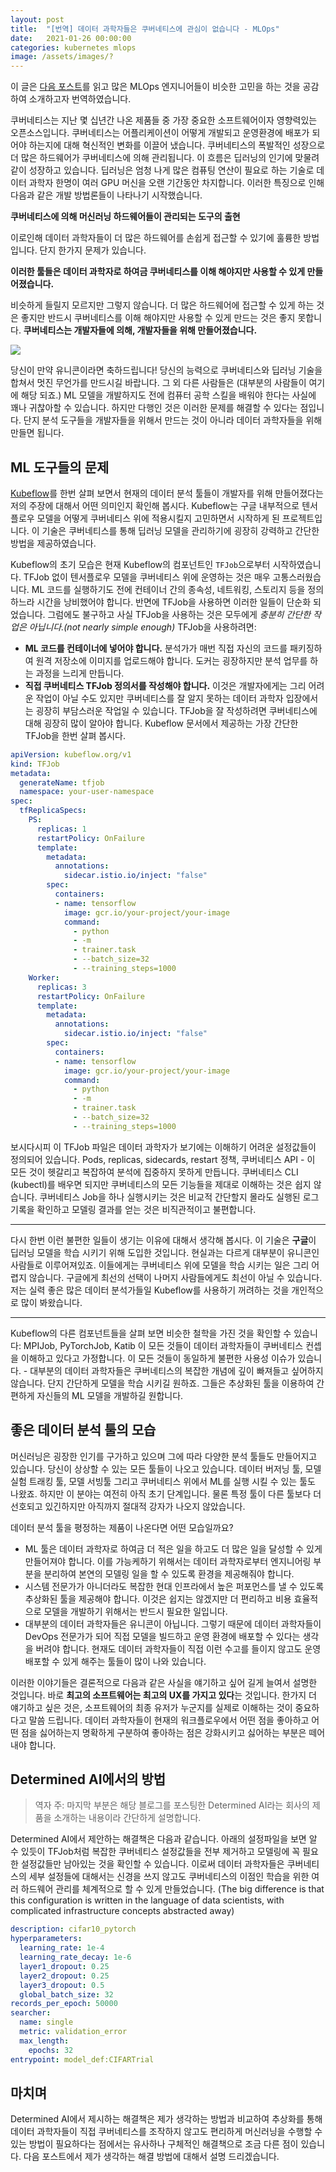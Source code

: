 ```yaml
---
layout: post
title:  "[번역] 데이터 과학자들은 쿠버네티스에 관심이 없습니다 - MLOps"
date:   2021-01-26 00:00:00
categories: kubernetes mlops
image: /assets/images/?
---
```

이 글은 [다음 포스트](https://determined.ai/blog/data-scientists-dont-care-about-kubernetes)를 읽고 많은 MLOps 엔지니어들이 비슷한 고민을 하는 것을 공감하여 소개하고자 번역하였습니다.

쿠버네티스는 지난 몇 십년간 나온 제품들 중 가장 중요한 소프트웨어이자 영향력있는 오픈소스입니다. 쿠버네티스는 어플리케이션이 어떻게 개발되고 운영환경에 배포가 되어야 하는지에 대해 혁신적인 변화를 이끌어 냈습니다.
쿠버네티스의 폭발적인 성장으로 더 많은 하드웨어가 쿠버네티스에 의해 관리됩니다. 이 흐름은 딥러닝의 인기에 맞물려 같이 성장하고 있습니다. 딥러닝은 엄청 나게 많은 컴퓨팅 연산이 필요로 하는 기술로 데이터 과학자 한명이 여러 GPU 머신을 오랜 기간동안 차지합니다. 이러한 특징으로 인해 다음과 같은 개발 방법론들이 나타나기 시작했습니다.

**쿠버네티스에 의해 머신러닝 하드웨어들이 관리되는 도구의 출현**

이로인해 데이터 과학자들이 더 많은 하드웨어를 손쉽게 접근할 수 있기에 훌륭한 방법입니다. 단지 한가지 문제가 있습니다.

**이러한 툴들은 데이터 과학자로 하여금 쿠버네티스를 이해 해야지만 사용할 수 있게 만들어졌습니다.**

비슷하게 들릴지 모르지만 그렇지 않습니다. 더 많은 하드웨어에 접근할 수 있게 하는 것은 좋지만 반드시 쿠버네티스를 이해 해야지만 사용할 수 있게 만드는 것은 좋지 못합니다. **쿠버네티스는 개발자들에 의해, 개발자들을 위해 만들어졌습니다.**

![](https://determined.ai/assets/images/blogs/kubernetes-bad/kubeflow-unicorns.png)

당신이 만약 유니콘이라면 축하드립니다! 당신의 능력으로 쿠버네티스와 딥러닝 기술을 합쳐서 멋진 무언가를 만드시길 바랍니다. 그 외 다른 사람들은 (대부분의 사람들이 여기에 해당 되죠.) ML 모델을 개발하지도 전에 컴퓨터 공학 스킬을 배워야 한다는 사실에 꽤나 귀찮아할 수 있습니다. 하지만 다행인 것은 이러한 문제를 해결할 수 있다는 점입니다. 단지 분석 도구들을 개발자들을 위해서 만드는 것이 아니라 데이터 과학자들을 위해 만들면 됩니다.


## ML 도구들의 문제

[Kubeflow](https://www.kubeflow.org)를 한번 살펴 보면서 현재의 데이터 분석 툴들이 개발자를 위해 만들어졌다는 저의 주장에 대해서 어떤 의미인지 확인해 봅시다. Kubeflow는 구글 내부적으로 텐서플로우 모델을 어떻게 쿠버네티스 위에 적용시킬지 고민하면서 시작하게 된 프로젝트입니다. 이 기술은 쿠버네티스를 통해 딥러닝 모델을 관리하기에 굉장히 강력하고 간단한 방법을 제공하였습니다.

Kubeflow의 초기 모습은 현재 Kubeflow의 컴포넌트인 `TFJob`으로부터 시작하였습니다. TFJob 없이 텐서플로우 모델을 쿠버네티스 위에 운영하는 것은 매우 고통스러웠습니다. ML 코드를 실행하기도 전에 컨테이너 간의 종속성, 네트워킹, 스토리지 등을 정의하느라 시간을 낭비했어야 합니다. 반면에 TFJob을 사용하면 이러한 일들이 단순화 되었습니다. 그럼에도 불구하고 사실 TFJob을 사용하는 것은 모두에게 *충분히 간단한 작업은 아닙니다.(not nearly simple enough)* TFJob을 사용하려면:

- **ML 코드를 컨테이너에 넣어야 합니다.** 분석가가 매번 직접 자신의 코드를 패키징하여 원격 저장소에 이미지를 업로드해야 합니다. 도커는 굉장하지만 분석 업무를 하는 과정을 느리게 만듭니다.
- **직접 쿠버네티스 TFJob 정의서를 작성해야 합니다.** 이것은 개발자에게는 그리 어려운 작업이 아닐 수도 있지만 쿠버네티스를 잘 알지 못하는 데이터 과학자 입장에서는 굉장히 부담스러운 작업일 수 있습니다. TFJob을 잘 작성하려면 쿠버네티스에 대해 굉장히 많이 알아야 합니다. Kubeflow 문서에서 제공하는 가장 간단한 TFJob을 한번 살펴 봅시다.

```yaml
apiVersion: kubeflow.org/v1
kind: TFJob
metadata:
  generateName: tfjob
  namespace: your-user-namespace
spec:
  tfReplicaSpecs:
    PS:
      replicas: 1
      restartPolicy: OnFailure
      template:
        metadata:
          annotations:
            sidecar.istio.io/inject: "false"
        spec:
          containers:
          - name: tensorflow
            image: gcr.io/your-project/your-image
            command:
              - python
              - -m
              - trainer.task
              - --batch_size=32
              - --training_steps=1000
    Worker:
      replicas: 3
      restartPolicy: OnFailure
      template:
        metadata:
          annotations:
            sidecar.istio.io/inject: "false"
        spec:
          containers:
          - name: tensorflow
            image: gcr.io/your-project/your-image
            command:
              - python
              - -m
              - trainer.task
              - --batch_size=32
              - --training_steps=1000
```

보시다시피 이 TFJob 파일은 데이터 과학자가 보기에는 이해하기 어려운 설정값들이 정의되어 있습니다. Pods, replicas, sidecards, restart 정책, 쿠버네티스 API - 이 모든 것이 헷갈리고 복잡하여 분석에 집중하지 못하게 만듭니다. 쿠버네티스 CLI (kubectl)를 배우면 되지만 쿠버네티스의 모든 기능들을 제대로 이해하는 것은 쉽지 않습니다. 쿠버네티스 Job을 하나 실행시키는 것은 비교적 간단할지 몰라도 실행된 로그 기록을 확인하고 모델링 결과를 얻는 것은 비직관적이고 불편합니다.

---

다시 한번 이런 불편한 일들이 생기는 이유에 대해서 생각해 봅시다. 이 기술은 **구글**이 딥러닝 모델을 학습 시키기 위해 도입한 것입니다. 현실과는 다르게 대부분이 유니콘인 사람들로 이루어져있죠. 이들에게는 쿠버네티스 위에 모델을 학습 시키는 일은 그리 어렵지 않습니다. 구글에게 최선의 선택이 나머지 사람들에게도 최선이 아닐 수 있습니다. 저는 실력 좋은 많은 데이터 분석가들일 Kubeflow를 사용하기 꺼려하는 것을 개인적으로 많이 봐왔습니다.

---

Kubeflow의 다른 컴포넌트들을 살펴 보면 비슷한 철학을 가진 것을 확인할 수 있습니다: MPIJob, PyTorchJob, Katib 이 모든 것들이 데이터 과학자들이 쿠버네티스 컨셉을 이해하고 있다고 가정합니다. 이 모든 것들이 동일하게 불편한 사용성 이슈가 있습니다. - 대부분의 데이터 과학자들은 쿠버네티스의 복잡한 개념에 깊이 빠져들고 싶어하지 않습니다. 단지 간단하게 모델을 학습 시키길 원하죠. 그들은 추상화된 툴을 이용하여 간편하게 자신들의 ML 모델을 개발하길 원합니다.


## 좋은 데이터 분석 툴의 모습

머신러닝은 굉장한 인기를 구가하고 있으며 그에 따라 다양한 분석 툴들도 만들어지고 있습니다. 당신이 상상할 수 있는 모든 툴들이 나오고 있습니다. 데이터 버저닝 툴, 모델 실험 트래킹 툴, 모델 서빙툴 그리고 쿠버네티스 위에서 ML를 실행 시킬 수 있는 툴도 나왔죠. 하지만 이 분야는 여전히 아직 초기 단계입니다. 물론 특정 툴이 다른 툴보다 더 선호되고 있긴하지만 아직까지 절대적 강자가 나오지 않았습니다. 

데이터 분석 툴을 평정하는 제품이 나온다면 어떤 모습일까요?

- ML 툴은 데이터 과학자로 하여금 더 적은 일을 하고도 더 많은 일을 달성할 수 있게 만들어져야 합니다. 이를 가능케하기 위해서는 데이터 과학자로부터 엔지니어링 부분을 분리하여 본연의 모델링 일을 할 수 있도록 환경을 제공해줘야 합니다.
- 시스템 전문가가 아니더라도 복잡한 현대 인프라에서 높은 퍼포먼스를 낼 수 있도록 추상화된 툴을 제공해야 합니다. 이것은 쉽지는 않겠지만 더 편리하고 비용 효율적으로 모델을 개발하기 위해서는 반드시 필요한 일입니다.
- 대부분의 데이터 과학자들은 유니콘이 아닙니다. 그렇기 때문에 데이터 과학자들이 DevOps 전문가가 되어 직접 모델을 빌드하고 운영 환경에 배포할 수 있다는 생각을 버려야 합니다. 현재도 데이터 과학자들이 직접 이런 수고를 들이지 않고도 운영 배포할 수 있게 해주는 툴들이 많이 나와 있습니다.

이러한 이야기들은 결론적으로 다음과 같은 사실을 얘기하고 싶어 길게 늘여서 설명한 것입니다. 바로 **최고의 소프트웨어는 최고의 UX를 가지고 있다**는 것입니다. 한가지 더 얘기하고 싶은 것은, 소프트웨어의 최종 유저가 누군지를 실제로 이해하는 것이 중요하다고 말씀 드립니다. 데이터 과학자들이 현재의 워크플로우에서 어떤 점을 좋아하고 어떤 점을 싫어하는지 명확하게 구분하여 좋아하는 점은 강화시키고 싫어하는 부분은 떼어내야 합니다.

## Determined AI에서의 방법

> 역자 주: 마지막 부분은 해당 블로그를 포스팅한 Determined AI라는 회사의 제품을 소개하는 내용이라 간단하게 설명합니다.

Determined AI에서 제안하는 해결책은 다음과 같습니다. 아래의 설정파일을 보면 알 수 있듯이 TFJob처럼 복잡한 쿠버네티스 설정값들을 전부 제거하고 모델링에 꼭 필요한 설정값들만 남아있는 것을 확인할 수 있습니다. 이로써 데이터 과학자들은 쿠버네티스의 세부 설정들에 대해서는 신경을 쓰지 않고도 쿠버네티스의 이점인 학습을 위한 여러 하드웨어 관리를 체계적으로 할 수 있게 만들었습니다. (The big difference is that this configuration is written in the language of data scientists, with complicated infrastructure concepts abstracted away)

```yaml
description: cifar10_pytorch
hyperparameters:
  learning_rate: 1e-4
  learning_rate_decay: 1e-6
  layer1_dropout: 0.25
  layer2_dropout: 0.25
  layer3_dropout: 0.5
  global_batch_size: 32
records_per_epoch: 50000
searcher:
  name: single
  metric: validation_error
  max_length:
    epochs: 32
entrypoint: model_def:CIFARTrial
```

## 마치며

Determined AI에서 제시하는 해결책은 제가 생각하는 방법과 비교하여 추상화를 통해 데이터 과학자들이 직접 쿠버네티스를 조작하지 않고도 편리하게 머신러닝을 수행할 수 있는 방법이 필요하다는 점에서는 유사하나 구체적인 해결책으로 조금 다른 점이 있습니다.
다음 포스트에서 제가 생각하는 해결 방법에 대해서 설명 드리겠습니다.
